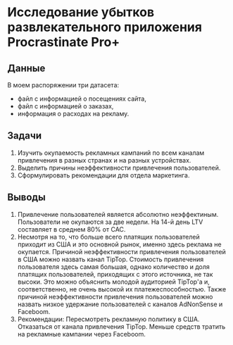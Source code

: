 # Исследование убытков развлекательного приложения Procrastinate Pro+

## Данные
В моем распоряжении три датасета:
- файл с информацией о посещениях сайта, 
- файл с информацией о заказах,
- информация о расходах на рекламу.

## Задачи
1. Изучить окупаемость рекламных кампаний по всем каналам привлечения в разных странах и на разных устройствах.
2. Выделить причины неэффективности привлечения пользователей.
3. Сформулировать рекомендации для отдела маркетинга.

## Выводы
1. Привлечение пользователей является абсолютно неэффектиным. Пользователи не окупаются за две недели. На 14-й день LTV составляет в среднем 80% от CAC. 
2. Несмотря на то, что больше всего платящих пользователей приходит из США и это основной рынок, именно здесь реклама не окупается. Причиной неэффективности привлечения пользователей в США можно назвать канал TipTop. Стоимость привлечения пользователя здесь самая большая, однако количество и доля платящих пользователей, приходящих с этого источника, не так высоки. Это можно объяснить молодой аудиторией TipTop'a и, соответственно, не очень высокой их платежеспособностью.
Также причиной неэффективности привлечения пользователей можно назвать низкое удержание пользователей с каналов AdNonSense и Faceboom.
3. Рекомендации: Пересмотреть рекламную политику в США. Отказаться от канала привлечения TipTop. Меньше средств тратить на рекламные кампании через Faceboom.
